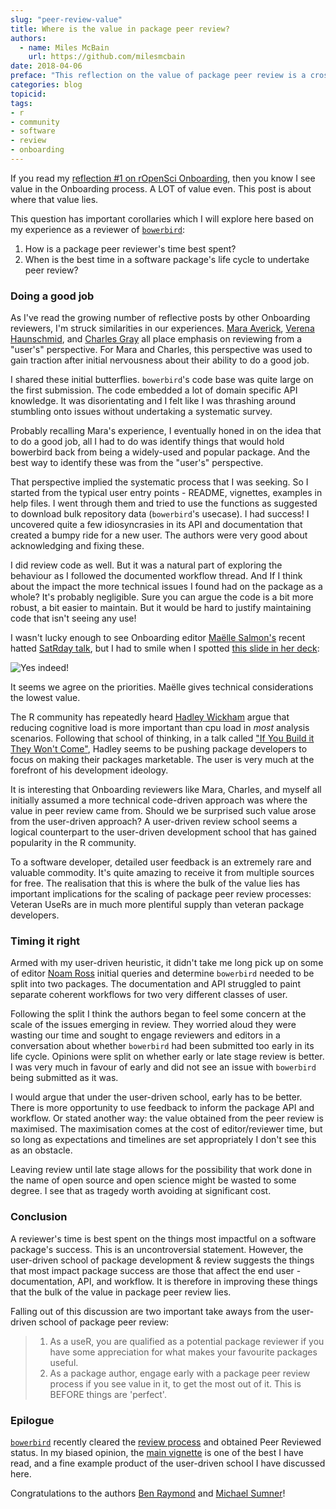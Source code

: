 ```yaml
---
slug: "peer-review-value"
title: Where is the value in package peer review?
authors:
  - name: Miles McBain 
    url: https://github.com/milesmcbain
date: 2018-04-06
preface: "This reflection on the value of package peer review is a cross-post of the original that appeared on Miles McBain's [personal blog](https://milesmcbain.xyz) on 2018-03-26."
categories: blog
topicid: 
tags:
- r
- community
- software
- review
- onboarding
---
```


If you read my [reflection #1 on rOpenSci Onboarding](https://milesmcbain.xyz/ropensci-onboarding1/), then you know I see value in the Onboarding process. A LOT of value even. This post is about where that value lies. 

This question has important corollaries which I will explore here based on my experience as a reviewer of [`bowerbird`](https://ropensci.github.io/bowerbird/index.html):

1. How is a package peer reviewer's time best spent?
2. When is the best time in a software package's life cycle to undertake peer review?


### Doing a good job
As I've read the growing number of reflective posts by other Onboarding reviewers, I'm struck similarities in our experiences. [Mara Averick](https://ropensci.org/blog/2017/08/22/first-package-review/), [Verena Haunschmid](https://ropensci.org/blog/2017/09/08/first-review-experiences/), and [Charles Gray](https://ropensci.org/blog/2018/03/13/ode-to-testing/) all place emphasis on reviewing from a "user's" perspective. For Mara and Charles, this perspective was used to gain traction after initial nervousness about their ability to do a good job.

I shared these initial butterflies. `bowerbird`'s code base was quite large on the first submission. The code embedded a lot of domain specific API knowledge. It was disorientating and I felt like I was thrashing around stumbling onto issues without undertaking a systematic survey.

Probably recalling Mara's experience, I eventually honed in on the idea that to do a good job, all I had to do was identify things that would hold bowerbird back from being a widely-used and popular package. And the best way to identify these was from the "user's" perspective.

That perspective implied the systematic process that I was seeking. So I started from the typical user entry points - README, vignettes, examples in help files. I went through them and tried to use the functions as suggested to download bulk repository data (`bowerbird`'s usecase). I had success! I uncovered quite a few idiosyncrasies in its API and documentation that created a bumpy ride for a new user. The authors were very good about acknowledging and fixing these.

I did review code as well. But it was a natural part of exploring the behaviour as I followed the documented workflow thread. And If I think about the impact the more technical issues I found had on the package as a whole? It's probably negligible. Sure you can argue the code is a bit more robust, a bit easier to maintain. But it would be hard to justify maintaining code that isn't seeing any use!

I wasn't lucky enough to see Onboarding editor [Maëlle Salmon's](https://twitter.com/ma_salmon) recent hatted [SatRday talk](https://www.youtube.com/watch?v=v7yZ8SvKCwU), but I had to smile when I spotted [this slide in her deck](http://www.masalmon.eu/satrday_keynote/slides#21):

![Yes indeed!](/img/blog-images/2018-04-06-peer-review-value/what_to_review_for.png)

It seems we agree on the priorities. Maëlle gives technical considerations the lowest value. 

The R community has repeatedly heard [Hadley Wickham](https://twitter.com/hadleywickham) argue that reducing cognitive load is more important than cpu load in *most* analysis scenarios. Following that school of thinking, in a talk called ["If You Build it They Won't Come"](https://twitter.com/jennybryan/status/940701899249954816), Hadley seems to be pushing package developers to focus on making  their packages marketable. The user is very much at the forefront of his development ideology.

It is interesting that Onboarding reviewers like Mara, Charles, and myself all initially assumed a more technical code-driven approach was where the value in peer review came from. Should we be surprised such value arose from the user-driven approach? A user-driven review school seems a logical counterpart to the user-driven development school that has gained popularity in the R community. 

To a software developer, detailed user feedback is an extremely rare and valuable commodity. It's quite amazing to receive it from multiple sources for free. The realisation that this is where the bulk of the value lies has important implications for the scaling of package peer review processes: Veteran UseRs are in much more plentiful supply than veteran package developers.

### Timing it right 
Armed with my user-driven heuristic, it didn't take me long pick up on some of editor [Noam Ross](https://twitter.com/noamross) initial queries and determine  `bowerbird` needed to be split into two packages. The documentation and API struggled to paint separate coherent workflows for two very different classes of user.

Following the split I think the authors began to feel some concern at the scale of the issues emerging in review. They worried aloud they were wasting our time and sought to engage reviewers and editors in a conversation about whether `bowerbird` had been submitted too early in its life cycle. Opinions were split on whether early or late stage review is better. I was very much in favour of early and did not see an issue with `bowerbird` being submitted as it was.

I would argue that under the user-driven school, early has to be better. There is more opportunity to use feedback to inform the package API and workflow. Or stated another way: the value obtained from the peer review is maximised. The maximisation comes at the cost of editor/reviewer time, but so long as expectations and timelines are set appropriately I don't see this as an obstacle. 

Leaving review until late stage allows for the possibility that work done in the name of open source and open science might be wasted to some degree. I see that as tragedy worth avoiding at significant cost.

### Conclusion
A reviewer's time is best spent on the things most impactful on a software package's success. This is an uncontroversial statement. However, the user-driven school of package development & review suggests the things that most impact package success are those that affect the end user - documentation, API, and workflow. It is therefore in improving these things that the bulk of the value in package peer review lies.

Falling out of this discussion are two important take aways from the user-driven school of package peer review:

> 1. As a useR, you are qualified as a potential package reviewer if you have some appreciation for what makes your favourite packages useful.
> 2. As a package author, engage early with a package peer review process if you see value in it, to get the most out of it. This is BEFORE things are 'perfect'.

### Epilogue
[`bowerbird`](https://github.com/ropensci/bowerbird) recently cleared the [review process](https://github.com/ropensci/onboarding/issues/139) and obtained Peer Reviewed status. In my biased opinion, the [main vignette](https://ropensci.github.io/bowerbird/articles/bowerbird.html) is one of the best I have read, and a fine example product of the user-driven school I have discussed here. 

Congratulations to the authors [Ben Raymond](https://github.com/raymondben) and [Michael Sumner](https://github.com/mdsumner)!
